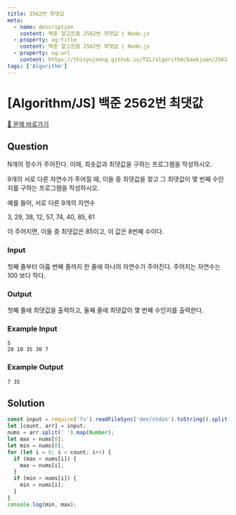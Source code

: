 ```yaml
---
title: 2562번 최댓값
meta:
  - name: description
    content: 백준 알고르즘 2562번 최댓값 | Node.js
  - property: og:title
    content: 백준 알고르즘 2562번 최댓값 | Node.js
  - property: og:url
    content: https://thisyujeong.github.io/TIL/algorithm/baekjoon/2562.html
tags: ['Algorithm']
---
```


# [Algorithm/JS] 백준 2562번 최댓값

[🔗 문제 바로가기](https://www.acmicpc.net/problem/2562)

## Question

N개의 정수가 주어진다. 이때, 최솟값과 최댓값을 구하는 프로그램을 작성하시오.

9개의 서로 다른 자연수가 주어질 때, 이들 중 최댓값을 찾고 그 최댓값이 몇 번째 수인지를 구하는 프로그램을 작성하시오.

예를 들어, 서로 다른 9개의 자연수

3, 29, 38, 12, 57, 74, 40, 85, 61

이 주어지면, 이들 중 최댓값은 85이고, 이 값은 8번째 수이다.

### Input

첫째 줄부터 아홉 번째 줄까지 한 줄에 하나의 자연수가 주어진다. 주어지는 자연수는 100 보다 작다.

### Output

첫째 줄에 최댓값을 출력하고, 둘째 줄에 최댓값이 몇 번째 수인지를 출력한다.

### Example Input

```
5
20 10 35 30 7
```

### Example Output

```
7 35
```

## Solution

```js
const input = require('fs').readFileSync('dev/stdin').toString().split('\n');
let [count, arr] = input;
nums = arr.split(' ').map(Number);
let max = nums[0];
let min = nums[0];
for (let i = 0; i < count; i++) {
  if (max < nums[i]) {
    max = nums[i];
  }
  if (min > nums[i]) {
    min = nums[i];
  }
}
console.log(min, max);
```
